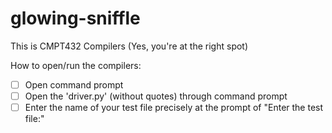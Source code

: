 # glowing-sniffle
This is CMPT432 Compilers (Yes, you're at the right spot)

How to open/run the compilers:
  - [ ] Open command prompt
  - [ ] Open the 'driver.py' (without quotes) through command prompt
  - [ ] Enter the name of your test file precisely at the prompt of "Enter the test file:"